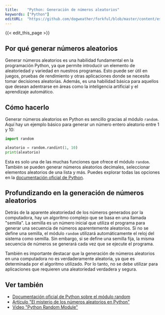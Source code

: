 ```yaml
---
title:    "Python: Generación de números aleatorios"
keywords: ["Python"]
editURL:  "https://github.com/dogweather/forkful/blob/master/content/es/python/generating-random-numbers.md"
---
```


{{< edit_this_page >}}

## Por qué generar números aleatorios

Generar números aleatorios es una habilidad fundamental en la programación Python, ya que permite introducir un elemento de aleatoriedad y variedad en nuestros programas. Esto puede ser útil en juegos, pruebas de rendimiento y otras aplicaciones donde se necesita tomar decisiones aleatorias. Además, es una habilidad básica para aquellos que desean adentrarse en áreas como la inteligencia artificial y el aprendizaje automático.

## Cómo hacerlo

Generar números aleatorios en Python es sencillo gracias al módulo `random`. Aquí hay un ejemplo básico para generar un número entero aleatorio entre 1 y 10:

```Python
import random

aleatorio = random.randint(1, 10)
print(aleatorio)
```

Esta es solo una de las muchas funciones que ofrece el módulo `random`. También se pueden generar números aleatorios decimales, seleccionar elementos aleatorios de una lista y más. Puedes explorar todas las opciones en la [documentación oficial de Python](https://docs.python.org/es/3/library/random.html).

## Profundizando en la generación de números aleatorios

Detrás de la aparente aleatoriedad de los números generados por la computadora, hay un algoritmo complejo que se basa en una llamada "semilla". La semilla es un número inicial que utiliza el programa para generar una secuencia de números aparentemente aleatorios. Si no se define una semilla, el módulo `random` utilizará automáticamente el reloj del sistema como semilla. Sin embargo, si se define una semilla fija, la misma secuencia de números se generará cada vez que se ejecute el programa.

También es importante destacar que la generación de números aleatorios en una computadora no es verdaderamente aleatoria, ya que es determinada por el algoritmo utilizado. Por lo tanto, no se debe utilizar para aplicaciones que requieren una aleatoriedad verdadera y segura.

## Ver también

- [Documentación oficial de Python sobre el módulo random](https://docs.python.org/es/3/library/random.html)
- [Artículo "El misterio de los números aleatorios en Python"](https://python-para-impacientes.blogspot.com/2016/08/el-misterio-de-los-numeros-aleatorios.html)
- [Video "Python Random Module"](https://www.youtube.com/watch?v=KzqSDvzOFNA&t=96s)
